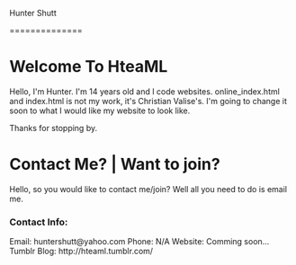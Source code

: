 Hunter Shutt

==============

<h1>Welcome To HteaML</h1>

Hello, I'm Hunter. I'm 14 years old and I code websites. online_index.html and index.html is not my work, it's Christian Valise's. I'm going to change it soon to what I would like my website
to look like.

Thanks for stopping by.







<h1>Contact Me? | Want to join?</h1>

Hello, so you would like to contact me/join? Well all you need to do is email me.

<h3>Contact Info:</h3>
    Email: huntershutt@yahoo.com
    Phone: N/A
    Website: Comming soon...
    Tumblr Blog: http://hteaml.tumblr.com/
